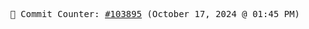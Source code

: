 <p align="center">
    <samp>
        📮 Commit Counter: <a href="https://github.com/Javascript-void0/Javascript-void0/commits/main">#103895</a> (October 17, 2024 @ 01:45 PM)
    </samp>
</p>
